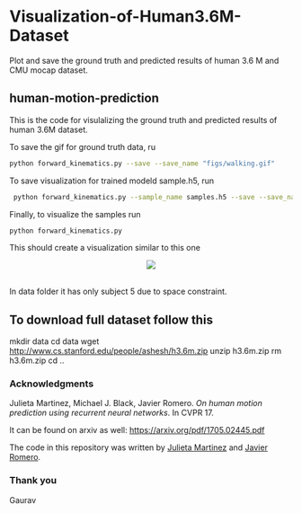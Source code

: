 # Visualization-of-Human3.6M-Dataset
Plot and save the ground truth  and predicted results of human 3.6 M and CMU mocap dataset.


## human-motion-prediction

This is the code for visulalizing the ground truth and predicted results of human 3.6M dataset. 


To save the gif for ground truth data, ru
```bash
python forward_kinematics.py --save --save_name "figs/walking.gif"

```

To save visualization for trained modeld sample.h5, run
```bash
 python forward_kinematics.py --sample_name samples.h5 --save --save_name "figs/walking_py_0.gif"
```

Finally, to visualize the samples run
```bash
python forward_kinematics.py
```


This should create a visualization similar to this one

<p align="center">
  <img src="https://raw.githubusercontent.com/una-dinosauria/human-motion-prediction/master/imgs/walking.gif"><br><br>
</p>


In data folder it has only subject 5 due to space constraint.

## To download full dataset follow this

mkdir data
cd data
wget http://www.cs.stanford.edu/people/ashesh/h3.6m.zip
unzip h3.6m.zip
rm h3.6m.zip
cd ..

### Acknowledgments

Julieta Martinez, Michael J. Black, Javier Romero.
_On human motion prediction using recurrent neural networks_. In CVPR 17.

It can be found on arxiv as well: https://arxiv.org/pdf/1705.02445.pdf

The code in this repository was written by [Julieta Martinez](https://github.com/una-dinosauria/) and [Javier Romero](https://github.com/libicocco/).

### Thank you
Gaurav
